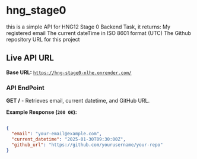 # hng_stage0
this is a simple API for HNG12 Stage 0 Backend Task, it returns:
My registered email
The current dateTime in ISO 8601 format (UTC)
The Github repository URL for this project

## Live API URL
**Base URL:** [`https://hng-stage0-nlhe.onrender.com/`](https://hng-stage0-nlhe.onrender.com/)

### API EndPoint
**GET /** - Retrieves email, current datetime, and GitHub URL.

**Example Response (`200 OK`):**
```json

{
  "email": "your-email@example.com",
  "current_datetime": "2025-01-30T09:30:00Z",
  "github_url": "https://github.com/yourusername/your-repo"
}







